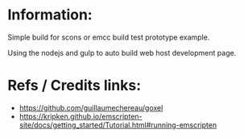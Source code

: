 
# Information:
 Simple build for scons or emcc build test prototype example.

 Using the nodejs and gulp to auto build web host development page.



# Refs / Credits links:
 * https://github.com/guillaumechereau/goxel
 * https://kripken.github.io/emscripten-site/docs/getting_started/Tutorial.html#running-emscripten
